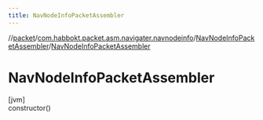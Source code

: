 ```yaml
---
title: NavNodeInfoPacketAssembler
---
```

//[packet](../../../index.html)/[com.habbokt.packet.asm.navigater.navnodeinfo](../index.html)/[NavNodeInfoPacketAssembler](index.html)/[NavNodeInfoPacketAssembler](-nav-node-info-packet-assembler.html)



# NavNodeInfoPacketAssembler



[jvm]\
constructor()





